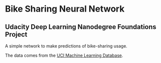 # Bike Sharing Neural Network

## Udacity Deep Learning Nanodegree Foundations Project

A simple network to make predictions of bike-sharing usage.

The data comes from the [UCI Machine Learning Database](https://archive.ics.uci.edu/ml/datasets/Bike+Sharing+Dataset).
